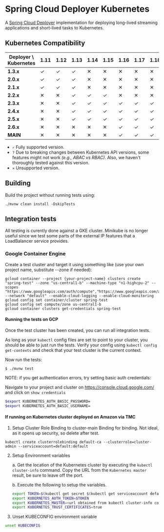 # Spring Cloud Deployer Kubernetes
A [Spring Cloud Deployer](https://github.com/spring-cloud/spring-cloud-deployer) implementation for deploying long-lived streaming applications and short-lived tasks to Kubernetes.

## Kubernetes Compatibility

| Deployer \ Kubernetes | 1.11 | 1.12 | 1.13 | 1.14 | 1.15 | 1.16 | 1.17 | 1.18 |
|-----------------------|------|------|------|------|------|------|------|------|
| **1.3.x**             | ✓    | ✓    | ✓    | ✕    | ✕    | ✕    | ✕    | ✕    |
| **2.0.x**             | ✓    | ✓    | ✓    | ✕    | ✕    | ✕    | ✕    | ✕    |
| **2.1.x**             | ✓    | ✓    | ✓    | ✕    | ✕    | ✕    | ✕    | ✕    |
| **2.2.x**             | ✕    | ✕    | ✓    | ✓    | ✓    | ✕    | ✕    | ✕    |
| **2.3.x**             | ✕    | ✕    | ✓    | ✓    | ✓    | ✓    | ✓    | ✓    |
| **2.4.x**             | ✕    | ✕    | ✓    | ✓    | ✓    | ✓    | ✓    | ✓    |
| **2.5.x**             | ✕    | ✕    | ✓    | ✓    | ✓    | ✓    | ✓    | ✓    |
| **2.6.x**             | ✕    | ✕    | ✕    | ✕    | ✕    | ✓    | ✓    | ✓    |
| **MAIN**              | ✕    | ✕    | ✕    | ✕    | ✕    | ✓    | ✓    | ✓    |

- `✓` Fully supported version.
- `?` Due to breaking changes between Kubernetes API versions, some features might not work _(e.g., ABAC vs RBAC)_. Also, we haven't thoroughly tested against this version.
- `✕` Unsupported version.

## Building

Build the project without running tests using:

```
./mvnw clean install -DskipTests
```

## Integration tests

All testing is curently done against a GKE cluster. Minikube is no longer useful since we test some parts of the external IP features that a LoadBalancer service provides.

### Google Container Engine

Create a test cluster and target it using something like (use your own project name, substitute --zone if needed):

```
gcloud container --project {your-project-name} clusters create "spring-test" --zone "us-central1-b" --machine-type "n1-highcpu-2" --scopes "https://www.googleapis.com/auth/compute","https://www.googleapis.com/auth/devstorage.read_only","https://www.googleapis.com/auth/logging.write" --network "default" --enable-cloud-logging --enable-cloud-monitoring
gcloud config set container/cluster spring-test
gcloud config set compute/zone us-central1-b
gcloud container clusters get-credentials spring-test
```

#### Running the tests on GCP

Once the test cluster has been created, you can run all integration tests.

As long as your `kubectl` config files are set to point to your cluster, you should be able to just run the tests. Verify your config using `kubectl config get-contexts` and check that your test cluster is the current context.

Now run the tests:

```
$ ./mvnw test
```

NOTE: if you get authentication errors, try setting basic auth credentials:

Navigate to your project and cluster on https://console.cloud.google.com/  and click on `show credentials`

```bash
$export KUBERNETES_AUTH_BASIC_PASSWORD=
$export KUBERNETES_AUTH_BASIC_USERNAME=
```

#### If running on Kubernetes cluster deployed on Amazon via TMC
1. Setup Cluster Role Binding to cluster-main Binding for binding.   Not ideal, as it opens up security, so delete after test.
```
kubectl create clusterrolebinding default-ca --clusterrole=cluster-admin --serviceaccount=default:default
```

2. Setup Environment variables 
   
   a. Get the location of the Kubernetes cluster by executing the `kubectl cluster-info` command.  Copy the URL from the `Kubernetes master` result, be sure to leave off the port.
   
   b. Execute the following to setup the variables. 
   ```bash
   export TOKEN=$(kubectl get secret $(kubectl get serviceaccount default -o jsonpath='{.secrets[0].name}') -o jsonpath='{.data.token}' | base64 --decode )
   export KUBERNETES_AUTH_TOKEN=$TOKEN
   export KUBERNETES_MASTER=<url obtained from kubectl cluster-info command above>
   export KUBERNETES_TRUST_CERTIFICATES=true
   ```
3. Unset KUBECONFIG environment variable
```bash
unset KUBECONFIG
```

